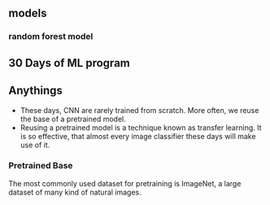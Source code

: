 ## models

### random forest model

## 30 Days of ML program

## Anythings
- These days, CNN are rarely trained from scratch. More often, we reuse the base of a pretrained model.
- Reusing a pretrained model is a technique known as transfer learning. It is so effective, that almost every image classifier these days will make use of it.

### Pretrained Base
The most commonly used dataset for pretraining is ImageNet, a large dataset of many kind of natural images.


